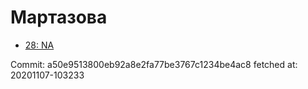 # Мартазова
- [28: NA](28.md)

Commit: a50e9513800eb92a8e2fa77be3767c1234be4ac8
 fetched at: 20201107-103233

